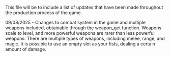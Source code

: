This file will be to include a list of updates that have been made throughout the production process of the game.

09/08/2025 -
Changes to combat system in the game and multiple weapons included, obtainable through the weapon_get function. Weapons scale to level, and more powerful weapons are rarer than less powerful weapons.
There are multiple types of weapons, including melee, range, and magic.
It is possible to use an empty slot as your fists, dealing a certain amount of damage.
